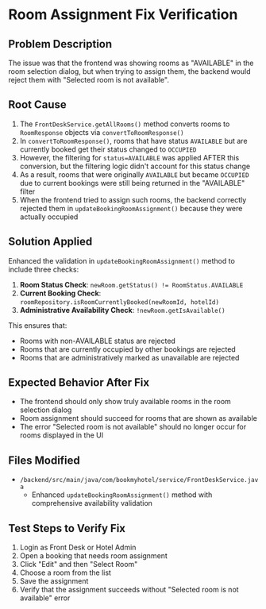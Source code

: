 # Room Assignment Fix Verification

## Problem Description
The issue was that the frontend was showing rooms as "AVAILABLE" in the room selection dialog, but when trying to assign them, the backend would reject them with "Selected room is not available".

## Root Cause
1. The `FrontDeskService.getAllRooms()` method converts rooms to `RoomResponse` objects via `convertToRoomResponse()`
2. In `convertToRoomResponse()`, rooms that have status `AVAILABLE` but are currently booked get their status changed to `OCCUPIED`
3. However, the filtering for `status=AVAILABLE` was applied AFTER this conversion, but the filtering logic didn't account for this status change
4. As a result, rooms that were originally `AVAILABLE` but became `OCCUPIED` due to current bookings were still being returned in the "AVAILABLE" filter
5. When the frontend tried to assign such rooms, the backend correctly rejected them in `updateBookingRoomAssignment()` because they were actually occupied

## Solution Applied
Enhanced the validation in `updateBookingRoomAssignment()` method to include three checks:

1. **Room Status Check**: `newRoom.getStatus() != RoomStatus.AVAILABLE`
2. **Current Booking Check**: `roomRepository.isRoomCurrentlyBooked(newRoomId, hotelId)` 
3. **Administrative Availability Check**: `!newRoom.getIsAvailable()`

This ensures that:
- Rooms with non-AVAILABLE status are rejected
- Rooms that are currently occupied by other bookings are rejected
- Rooms that are administratively marked as unavailable are rejected

## Expected Behavior After Fix
- The frontend should only show truly available rooms in the room selection dialog
- Room assignment should succeed for rooms that are shown as available
- The error "Selected room is not available" should no longer occur for rooms displayed in the UI

## Files Modified
- `/backend/src/main/java/com/bookmyhotel/service/FrontDeskService.java`
  - Enhanced `updateBookingRoomAssignment()` method with comprehensive availability validation

## Test Steps to Verify Fix
1. Login as Front Desk or Hotel Admin
2. Open a booking that needs room assignment
3. Click "Edit" and then "Select Room"
4. Choose a room from the list
5. Save the assignment
6. Verify that the assignment succeeds without "Selected room is not available" error
